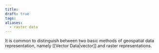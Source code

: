 ```yaml
---
title:
draft: true
tags:
aliases:
  - raster data
---
```

 
It is common to distinguish between two basic methods of geospatial data representation, namely [[Vector Data|vector]] and raster representations.